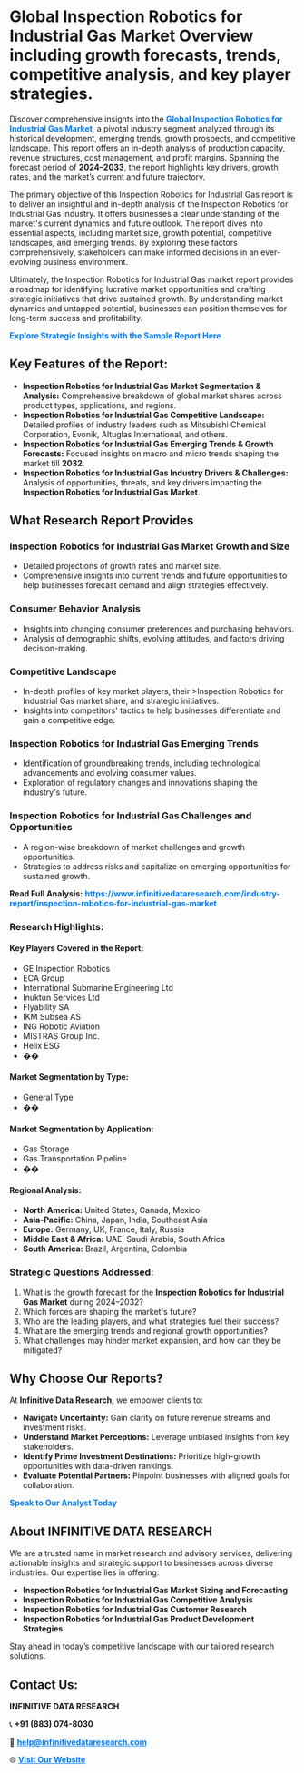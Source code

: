 <h1>Global Inspection Robotics for Industrial Gas Market Overview including growth forecasts, trends, competitive analysis, and key player strategies.</h1>
<p>
Discover comprehensive insights into the 
<a href="https://www.infinitivedataresearch.com/industry-report/inspection-robotics-for-industrial-gas-market" rel="dofollow" style="color: #007BFF; text-decoration: none;"><strong>Global Inspection Robotics for Industrial Gas Market</strong></a>, a pivotal industry segment analyzed through its historical development, emerging trends, growth prospects, and competitive landscape. This report offers an in-depth analysis of production capacity, revenue structures, cost management, and profit margins. Spanning the forecast period of <strong>2024–2033</strong>, the report highlights key drivers, growth rates, and the market’s current and future trajectory.
</p>
<p>
The primary objective of this Inspection Robotics for Industrial Gas report is to deliver an insightful and in-depth analysis of the Inspection Robotics for Industrial Gas industry. It offers businesses a clear understanding of the market's current dynamics and future outlook. The report dives into essential aspects, including market size, growth potential, competitive landscapes, and emerging trends. By exploring these factors comprehensively, stakeholders can make informed decisions in an ever-evolving business environment.
</p>
<p>
Ultimately, the Inspection Robotics for Industrial Gas market report provides a roadmap for identifying lucrative market opportunities and crafting strategic initiatives that drive sustained growth. By understanding market dynamics and untapped potential, businesses can position themselves for long-term success and profitability.
</p>
<p>
<a href="https://www.infinitivedataresearch.com/request-sample/reportId=108039" style="color: #007BFF; text-decoration: none;"><strong>Explore Strategic Insights with the Sample Report Here</strong></a>
</p>

<h2>Key Features of the Report:</h2>
<ul>
<li><strong>Inspection Robotics for Industrial Gas Market Segmentation & Analysis:</strong> Comprehensive breakdown of global market shares across product types, applications, and regions.</li>
<li><strong>Inspection Robotics for Industrial Gas Competitive Landscape:</strong> Detailed profiles of industry leaders such as Mitsubishi Chemical Corporation, Evonik, Altuglas International, and others.</li>
<li><strong>Inspection Robotics for Industrial Gas Emerging Trends & Growth Forecasts:</strong> Focused insights on macro and micro trends shaping the market till <strong>2032</strong>.</li>
<li><strong>Inspection Robotics for Industrial Gas Industry Drivers & Challenges:</strong> Analysis of opportunities, threats, and key drivers impacting the <strong>Inspection Robotics for Industrial Gas Market</strong>.</li>
</ul>

<h2>What Research Report Provides</h2>
<h3>Inspection Robotics for Industrial Gas Market Growth and Size</h3>
<ul>
<li>Detailed projections of growth rates and market size.</li>
<li>Comprehensive insights into current trends and future opportunities to help businesses forecast demand and align strategies effectively.</li>
</ul>

<h3>Consumer Behavior Analysis</h3>
<ul>
<li>Insights into changing consumer preferences and purchasing behaviors.</li>
<li>Analysis of demographic shifts, evolving attitudes, and factors driving decision-making.</li>
</ul>

<h3>Competitive Landscape</h3>
<ul>
<li>In-depth profiles of key market players, their >Inspection Robotics for Industrial Gas market share, and strategic initiatives.</li>
<li>Insights into competitors' tactics to help businesses differentiate and gain a competitive edge.</li>
</ul>

<h3>Inspection Robotics for Industrial Gas Emerging Trends</h3>
<ul>
<li>Identification of groundbreaking trends, including technological advancements and evolving consumer values.</li>
<li>Exploration of regulatory changes and innovations shaping the industry's future.</li>
</ul>

<h3>Inspection Robotics for Industrial Gas Challenges and Opportunities</h3>
<ul>
<li>A region-wise breakdown of market challenges and growth opportunities.</li>
<li>Strategies to address risks and capitalize on emerging opportunities for sustained growth.</li>
</ul>
<p><strong>Read Full Analysis:</strong> <a href="https://www.infinitivedataresearch.com/industry-report/inspection-robotics-for-industrial-gas-market" rel="dofollow" style="color: #007BFF; text-decoration: none;"><strong>https://www.infinitivedataresearch.com/industry-report/inspection-robotics-for-industrial-gas-market</strong></a></p>
<h3>Research Highlights:</h3>
<h4>Key Players Covered in the Report:</h4>
<ul><li>GE Inspection Robotics</li><li>ECA Group</li><li>International Submarine Engineering Ltd</li><li>Inuktun Services Ltd</li><li>Flyability SA</li><li>IKM Subsea AS</li><li>ING Robotic Aviation</li><li>MISTRAS Group Inc.</li><li>Helix ESG</li><li>��</li></ul>
<h4>Market Segmentation by Type:</h4>
<ul><li>General Type</li><li>��</li></ul>
<h4>Market Segmentation by Application:</h4>
<ul><li>Gas Storage</li><li>Gas Transportation Pipeline</li><li>��</li></ul>

<h4>Regional Analysis:</h4>
<ul>
<li><strong>North America:</strong> United States, Canada, Mexico</li>
<li><strong>Asia-Pacific:</strong> China, Japan, India, Southeast Asia</li>
<li><strong>Europe:</strong> Germany, UK, France, Italy, Russia</li>
<li><strong>Middle East & Africa:</strong> UAE, Saudi Arabia, South Africa</li>
<li><strong>South America:</strong> Brazil, Argentina, Colombia</li>
</ul>

<h3>Strategic Questions Addressed:</h3>
<ol>
<li>What is the growth forecast for the <strong>Inspection Robotics for Industrial Gas Market</strong> during 2024–2032?</li>
<li>Which forces are shaping the market's future?</li>
<li>Who are the leading players, and what strategies fuel their success?</li>
<li>What are the emerging trends and regional growth opportunities?</li>
<li>What challenges may hinder market expansion, and how can they be mitigated?</li>
</ol>

<h2>Why Choose Our Reports?</h2>
<p>At <strong>Infinitive Data Research</strong>, we empower clients to:</p>
<ul>
<li><strong>Navigate Uncertainty:</strong> Gain clarity on future revenue streams and investment risks.</li>
<li><strong>Understand Market Perceptions:</strong> Leverage unbiased insights from key stakeholders.</li>
<li><strong>Identify Prime Investment Destinations:</strong> Prioritize high-growth opportunities with data-driven rankings.</li>
<li><strong>Evaluate Potential Partners:</strong> Pinpoint businesses with aligned goals for collaboration.</li>
</ul>
<p><a href="https://www.infinitivedataresearch.com/industry-report/inspection-robotics-for-industrial-gas-market" rel="dofollow" style="color: #007BFF; text-decoration: none;"><strong>Speak to Our Analyst Today</strong></a></p>

<h2>About INFINITIVE DATA RESEARCH</h2>
<p>We are a trusted name in market research and advisory services, delivering actionable insights and strategic support to businesses across diverse industries. Our expertise lies in offering:</p>
<ul>
<li><strong>Inspection Robotics for Industrial Gas Market Sizing and Forecasting</strong></li>
<li><strong>Inspection Robotics for Industrial Gas Competitive Analysis</strong></li>
<li><strong>Inspection Robotics for Industrial Gas Customer Research</strong></li>
<li><strong>Inspection Robotics for Industrial Gas Product Development Strategies</strong></li>
</ul>
<p>Stay ahead in today’s competitive landscape with our tailored research solutions.</p>

<h2>Contact Us:</h2>
<p><strong>INFINITIVE DATA RESEARCH</strong></p>
<p>📞 <strong>+91 (883) 074-8030</strong></p>
<p>📧 <strong><a href="mailto:help@infinitivedataresearch.com" style="color: #007BFF;">help@infinitivedataresearch.com</a></strong></p>
<p>🌐 <strong><a href="https://www.infinitivedataresearch.com" rel="dofollow" style="color: #007BFF;">Visit Our Website</a></strong></p>